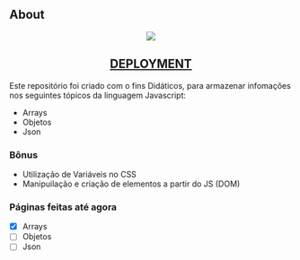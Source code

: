 ## About

<div align=center>
 <img src="https://www.imagemhost.com.br/images/2022/06/05/image.png" />


## [DEPLOYMENT](https://array-objects-json-3vxm5z5zn-odisseu93.vercel.app/)
</div>

Este repositório foi criado com o fins Didáticos, para armazenar infomações nos seguintes tópicos da linguagem Javascript:
- Arrays 
- Objetos
- Json

### Bônus
- Utilização de Variáveis no CSS
- Manipuilação e criação de elementos a partir do JS (DOM)

### Páginas feitas até agora
- [X]  Arrays
- [ ]  Objetos
- [ ]  Json
